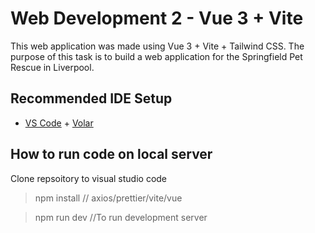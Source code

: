# Web Development 2 - Vue 3 + Vite

This web application was made using Vue 3 + Vite + Tailwind CSS. 
The purpose of this task is to build a web application for the Springfield Pet Rescue in Liverpool.

## Recommended IDE Setup

- [VS Code](https://code.visualstudio.com/) + [Volar](https://marketplace.visualstudio.com/items?itemName=Vue.volar)


## How to run code on local server

Clone repsoitory to visual studio code


>npm install <dependencies> // axios/prettier/vite/vue



>npm run dev //To run development server

